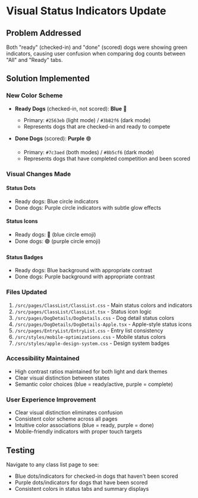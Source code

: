 # Visual Status Indicators Update

## Problem Addressed
Both "ready" (checked-in) and "done" (scored) dogs were showing green indicators, causing user confusion when comparing dog counts between "All" and "Ready" tabs.

## Solution Implemented

### New Color Scheme
- **Ready Dogs** (checked-in, not scored): **Blue** 🔵
  - Primary: `#2563eb` (light mode) / `#3b82f6` (dark mode)
  - Represents dogs that are checked-in and ready to compete

- **Done Dogs** (scored): **Purple** 🟣
  - Primary: `#7c3aed` (both modes) / `#8b5cf6` (dark mode)
  - Represents dogs that have completed competition and been scored

### Visual Changes Made

#### Status Dots
- Ready dogs: Blue circle indicators
- Done dogs: Purple circle indicators with subtle glow effects

#### Status Icons
- Ready dogs: 🔵 (blue circle emoji)
- Done dogs: 🟣 (purple circle emoji)

#### Status Badges
- Ready dogs: Blue background with appropriate contrast
- Done dogs: Purple background with appropriate contrast

### Files Updated
1. `/src/pages/ClassList/ClassList.css` - Main status colors and indicators
2. `/src/pages/ClassList/ClassList.tsx` - Status icon logic
3. `/src/pages/DogDetails/DogDetails.css` - Dog detail status colors
4. `/src/pages/DogDetails/DogDetails-Apple.tsx` - Apple-style status icons
5. `/src/pages/EntryList/EntryList.css` - Entry list consistency
6. `/src/styles/mobile-optimizations.css` - Mobile status colors
7. `/src/styles/apple-design-system.css` - Design system badges

### Accessibility Maintained
- High contrast ratios maintained for both light and dark themes
- Clear visual distinction between states
- Semantic color choices (blue = ready/active, purple = complete)

### User Experience Improvement
- Clear visual distinction eliminates confusion
- Consistent color scheme across all pages
- Intuitive color associations (blue = ready, purple = done)
- Mobile-friendly indicators with proper touch targets

## Testing
Navigate to any class list page to see:
- Blue dots/indicators for checked-in dogs that haven't been scored
- Purple dots/indicators for dogs that have been scored
- Consistent colors in status tabs and summary displays